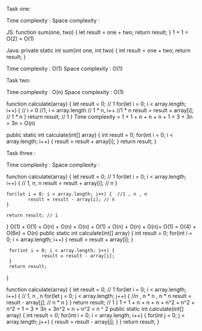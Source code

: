 Task one:

Time complexity :
Space complexity :

JS:
function sum(one, two) {
    let result = one + two;
    return result;
}
1 + 1 = O(2) = O(1)

Java:
private static int sum(int one, int two) {
    int result = one + two;
    return result;
}

Time complexity : O(1)
Space complexity : O(1)


Task two:

Time complexity : O(n)
Space complexity : O(1)

function calculate(array) {
    let result = 0; // 1
    for(let i = 0; i < array.length; i++) { // i = 0 //1, i < array.length // 1 * n, i++ //1 * n
        result = result + array[i]; // 1 * n
    }
    return result; // 1
}
Time complexity = 1 + 1 + n + n + n + 1 = 3 + 3n = 3n = O(n)

public static int calculate(int[] array) {
    int result = 0;
     for(int i = 0; i < array.length; i++) {
            result = result + array[i];
     }
     return result;
}

Task three :

Time complexity :
Space complexity :

function calculate(array) {
    let result = 0;  // 1
    for(let i = 0; i < array.length; i++) { // 1, n, n
        result = result + array[i]; // n
    }

    for(let i = 0; i < array.length; i++) {  //1 , n , n
            result = result - array[i]; // n
    }

    return result; // 1
}
O(1) + O(1) + O(n) + O(n) + O(n) + O(1)  + O(n) + O(n) + O(n)+ O(1) = O(4) + O(6n) = O(n)
public static int calculate(int[] array) {
     int result = 0;
     for(int i = 0; i < array.length; i++) {
            result = result + array[i];
     }

     for(int i = 0; i < array.length; i++) {
                 result = result - array[i];
     }
     return result;
}

function calculate(array) {
    let result = 0;  // 1
    for(let i = 0; i < array.length; i++) { // 1, n , n
           for(let j = 0; j < array.length; j++) {  //n , n * n , n * n
                   result = result - array[j];  // n * n
           }
    }
    return result; // 1
}
1 + 1 + n + n + n + n^2 + n^2 + n^2 + 1 = 3 + 3n + 3n^2 = n + n^2 = n ^ 2
public static int calculate(int[] array) {
     int result = 0;
     for(int i = 0; i < array.length; i++) {
          for(int j = 0; j < array.length; j++) {
                           result = result - array[j];
          }
     }
     return result;
}